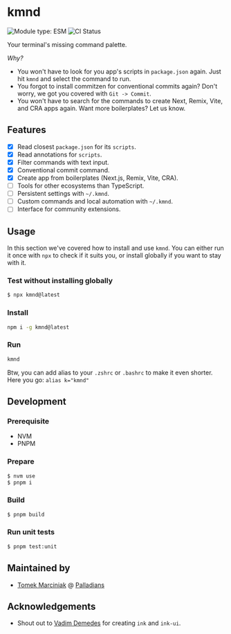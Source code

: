 # kmnd

![Module type: ESM](https://img.shields.io/badge/module%20type-esm-brightgreen)
![CI Status](https://github.com/palladians/kmnd/actions/workflows/ci.yml/badge.svg)

Your terminal's missing command palette.

*Why?*

- You won't have to look for you app's scripts in `package.json` again. Just hit `kmnd` and select the command to run.
- You forgot to install commitzen for conventional commits again? Don't worry, we got you covered with `Git -> Commit`.
- You won't have to search for the commands to create Next, Remix, Vite, and CRA apps again. Want more boilerplates? Let us know.

## Features

- [x] Read closest `package.json` for its `scripts`.
- [x] Read annotations for `scripts`.
- [x] Filter commands with text input.
- [x] Conventional commit command.
- [x] Create app from boilerplates (Next.js, Remix, Vite, CRA).
- [ ] Tools for other ecosystems than TypeScript.
- [ ] Persistent settings with `~/.kmnd`.
- [ ] Custom commands and local automation with `~/.kmnd`.
- [ ] Interface for community extensions.

## Usage

In this section we've covered how to install and use `kmnd`. You can either run it once with `npx` to check if it suits you, or install globally if you want to stay with it.

### Test without installing globally

```sh
$ npx kmnd@latest
```

### Install

```sh
npm i -g kmnd@latest
```

### Run

```sh
kmnd
```

Btw, you can add alias to your `.zshrc` or `.bashrc` to make it even shorter. Here you go: `alias k="kmnd"`

## Development

### Prerequisite

- NVM
- PNPM

### Prepare

```sh
$ nvm use
$ pnpm i
```

### Build

```sh
$ pnpm build
```

### Run unit tests

```sh
$ pnpm test:unit
```

## Maintained by

- [Tomek Marciniak](https://github.com/mrcnk) @ [Palladians](https://github.com/palladians)

## Acknowledgements

- Shout out to [Vadim Demedes](https://github.com/vadimdemedes) for creating `ink` and `ink-ui`.
